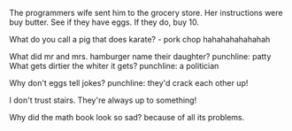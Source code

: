 
The programmers wife sent him to the grocery store. Her instructions were buy butter. See if they have eggs. If they do, buy 10. 

What do you call a pig that does karate? - pork chop hahahahahahahah

What did mr and mrs. hamburger name their daughter?
punchline: patty
What gets dirtier the whiter it gets?
punchline: a politician 

Why don't eggs tell jokes?
punchline: they'd crack each other up!

I don't trust stairs. They're always up to something!

Why did the math book look so sad? because of all its problems.



